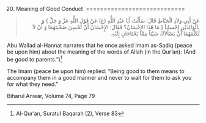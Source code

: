 20. Meaning of Good Conduct 
============================

<blockquote dir="rtl">
  <p>
عَنْ أَبِي وَلاَدِ الْحَنَّاطِ قَالَ: سَأَلْتُ أَبَا عَبْدِ اللٌّهِ
(ع) عَنْ قَوْلِ اللٌّهِ عَزَّ وَ جَلَّ } وَ بِالْوَالِدَيْنِ إِحْساناً
{ مَا هٌذَا الإِِحْسَانُ؟ فَقَالَ: الإِِحْسَانُ أَنْ تُحْسِنَ
صُحْبَتَهُمَا وَ أَنْ لاَ تُكَلِّفَهُمَا أَنْ يَسْأَلاَكَ شَيْئاً
مِمَّا يَحْتَاجَانِ إِلَيْهِ‏.
  </p>
</blockquote>

Abu Wallad al-Hannat narrates that he once asked Imam as-Sadiq (peace be
upon him) about the meaning of the words of Allah (in the Qur’an): (And
be good to parents.”)[^1]

The Imam (peace be upon him) replied: “Being good to them means to
accompany them in a good manner and never to wait for them to ask you
for what they need.”

Biharul Anwar, Volume 74, Page 79

[^1]: Al-Qur’an, Suratul Baqarah (2), Verse 83


